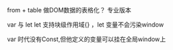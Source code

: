  from + table 做DOM数据的表格化？
 专业版本

 var 与 let 
 let 支持块级作用域{} ，let 变量不会污染window

 var 时代没有Const,但他定义的变量可以挂在全局window上